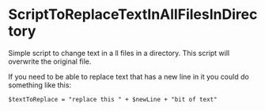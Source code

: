 # ScriptToReplaceTextInAllFilesInDirectory

Simple script to change text in a ll files in a directory.
This script will overwrite the original file.

If you need to be able to replace text that has a new line in it you could do something like this:

```
$textToReplace = "replace this " + $newLine + "bit of text"
```

